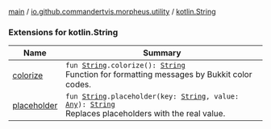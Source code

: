 [main](../../index.md) / [io.github.commandertvis.morpheus.utility](../index.md) / [kotlin.String](./index.md)

### Extensions for kotlin.String

| Name | Summary |
|---|---|
| [colorize](colorize.md) | `fun `[`String`](https://kotlinlang.org/api/latest/jvm/stdlib/kotlin/-string/index.html)`.colorize(): `[`String`](https://kotlinlang.org/api/latest/jvm/stdlib/kotlin/-string/index.html)<br>Function for formatting messages by Bukkit color codes. |
| [placeholder](placeholder.md) | `fun `[`String`](https://kotlinlang.org/api/latest/jvm/stdlib/kotlin/-string/index.html)`.placeholder(key: `[`String`](https://kotlinlang.org/api/latest/jvm/stdlib/kotlin/-string/index.html)`, value: `[`Any`](https://kotlinlang.org/api/latest/jvm/stdlib/kotlin/-any/index.html)`): `[`String`](https://kotlinlang.org/api/latest/jvm/stdlib/kotlin/-string/index.html)<br>Replaces placeholders with the real value. |
